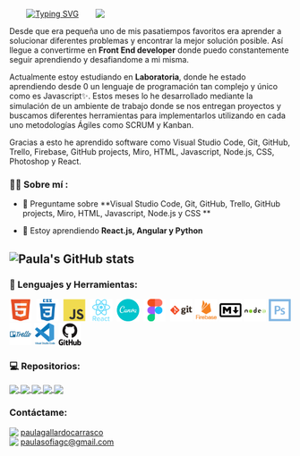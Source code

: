 <div id="header" align="center">
   
   [![Typing SVG](https://readme-typing-svg.demolab.com?font=Lato&size=35&pause=1000&color=F7F7F7&center=true&vCenter=true&width=435&lines=Hola!+Soy+Paula+%F0%9F%92%BB;Bienvenidos!+%E2%9C%A8)](https://git.io/typing-svg)
<img align='right' src="https://media.giphy.com/media/L8K62iTDkzGX6/giphy.gif" width="350">
   
</div>
<p>
Desde que era pequeña uno de mis pasatiempos favoritos era aprender a solucionar diferentes problemas y encontrar la mejor solución posible. Así llegue a convertirme en <strong>Front End developer</strong> donde puedo constantemente seguir aprendiendo y desafiandome a mi misma. 
</p>
<p>Actualmente estoy estudiando en <strong>Laboratoria</strong>, donde he estado aprendiendo desde 0 un lenguaje de programación tan complejo y único como es Javascript✨. Estos meses lo he desarrollado mediante la simulación de un ambiente de trabajo donde se nos entregan proyectos y buscamos diferentes herramientas para implementarlos utilizando en cada uno metodologías Ágiles como SCRUM y Kanban. 
</p>
<p>
Gracias a esto he aprendido software como Visual Studio Code, Git, GitHub, Trello, Firebase, GitHub projects, Miro, HTML, Javascript, Node.js, CSS, Photoshop y React. 
</p>


### 👨‍💻 Sobre mí :

- 💬 Preguntame sobre  **Visual Studio Code, Git, GitHub, Trello, GitHub projects, Miro, HTML, Javascript, Node.js y CSS **

- 🌱 Estoy aprendiendo **React.js, Angular y Python**

![Paula's GitHub stats](https://github-readme-stats.vercel.app/api?username=paulasofiagc&show_icons=true&count_private=true&hide=issues,stars&theme=dracula)
--------------

<div align="left">
    <h3>🔨 Lenguajes y Herramientas:</h3>
    <div>
        <img src="https://github.com/devicons/devicon/blob/master/icons/html5/html5-original.svg" title="HTML5" alt="HTML" width="40" height="40"/>&nbsp;
        <img src="https://github.com/devicons/devicon/blob/master/icons/css3/css3-plain-wordmark.svg"  title="CSS3" alt="CSS" width="40" height="40"/>&nbsp;
        <img src="https://github.com/devicons/devicon/blob/master/icons/javascript/javascript-original.svg" title="JavaScript" alt="JavaScript" width="40" height="40"/>&nbsp;
        <img src="https://github.com/devicons/devicon/blob/master/icons/react/react-original-wordmark.svg" title="React" alt="React" width="40" height="40"/>&nbsp;
        <img src="https://github.com/devicons/devicon/blob/master/icons/canva/canva-original.svg" title="Canva" alt="Canva" width="40" height="40"/>&nbsp;
        <img src="https://github.com/devicons/devicon/blob/master/icons/figma/figma-original.svg" title="Figma"  alt="Figma" width="40" height="40"/>&nbsp;
        <img src="https://github.com/devicons/devicon/blob/master/icons/git/git-original-wordmark.svg" title="Git" **alt="Git" width="40" height="40"/>
        <img src="https://github.com/devicons/devicon/blob/master/icons/firebase/firebase-plain-wordmark.svg" title="Firebase" **alt="Firebase" width="40" height="40"/>
        <img src="https://github.com/devicons/devicon/blob/master/icons/markdown/markdown-original.svg" title="Markdown" **alt="Markdown" width="40" height="40"/>
        <img src="https://github.com/devicons/devicon/blob/master/icons/nodejs/nodejs-original-wordmark.svg" title="Node" **alt="Node" width="40" height="40"/>
        <img src="https://github.com/devicons/devicon/blob/master/icons/photoshop/photoshop-line.svg" title="Photoshop" **alt="Photoshop" width="40" height="40"/>
        <img src="https://github.com/devicons/devicon/blob/master/icons/trello/trello-plain-wordmark.svg" title="Trello" **alt="Trello" width="40" height="40"/>
        <img src="https://github.com/devicons/devicon/blob/master/icons/vscode/vscode-original-wordmark.svg" title="VSCODE" **alt="VSCODE" width="40" height="40"/>
        <img src="https://github.com/devicons/devicon/blob/master/icons/github/github-original-wordmark.svg" title="Git" **alt="Git" width="40" height="40"/>
      </div>
</div>

### 💻 Repositorios:
<div>
<a href="https://github.com/paulasofiagc/SCL021-burger-queen">
  <img align="center" src="https://github-readme-stats.vercel.app/api/pin/?username=paulasofiagc&repo=SCL021-burger-queen" />
</a> 
<a href="https://github.com/paulasofiagc/SCL021-md-links">
  <img align="center" src="https://github-readme-stats.vercel.app/api/pin/?username=paulasofiagc&repo=SCL021-md-links" />
</a>
   <a href="https://github.com/paulasofiagc/SCL021-social-network">
  <img align="center" height="30" src="https://github-readme-stats.vercel.app/api/pin/?username=paulasofiagc&repo=SCL021-social-network" />
</a>
   <a href="https://github.com/paulasofiagc/SCL021-data-lovers">
  <img align="center" src="https://github-readme-stats.vercel.app/api/pin/?username=paulasofiagc&repo=SCL021-data-lovers" />
</a>
   <a href="https://github.com/paulasofiagc/SCL021-card-validation">
  <img align="center" src="https://github-readme-stats.vercel.app/api/pin/?username=paulasofiagc&repo=SCL021-card-validation" />
</a>
    
</div>

<h3>Contáctame:</h3>  
<div style = "display: flex; flex-direction: column" >
<div style = "display: flex; flex-direction: row">
   <img src = "https://img.icons8.com/color/344/linkedin-2--v1.png" width="20">
   <a href = "https://www.linkedin.com/in/paulagallardocarrasco/">paulagallardocarrasco</a>
</div>
<div style = "display: flex; flex-direction: row">
   <img src = "https://img.icons8.com/color/344/gmail--v1.png" width="20">
   <a href = "mailto:paulasofiagc@gmail.com">paulasofiagc@gmail.com</a>
</div>
</div>


<!---
paulasofiagc/paulasofiagc is a ✨ special ✨ repository because its `README.md` (this file) appears on your GitHub profile.
You can click the Preview link to take a look at your changes.
--->
